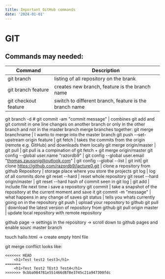 ```yaml
---
title: Important GitHub commands
date: '2024-01-01'
---
```


# GIT

## Commands may needed:



| Command | Description |
| ----------- | ----------- |
git branch | listing of all repository on the brank
git branch feature | creates new branch, feature is the branch name
git checkout feature | switch to different branch, feature is the branch name
git branch -d <branchname>#
git commit -am "commit message" | combines git add and git commit in one line changes on another branch or only in the other branch and not in the master branch
merge branches together:
git merge branchname | I wanto to merge into the master branch
git push --set-upstream origin feature |
git fetch | takes the commits from the origin (remote e.g. GitHub) and downloads them locally
git merge origin/master |
git pull | git pull is a compination of git fetch + git merge origin/master
git config --global user.name "razordb9" |
git config --global user.email "thomas.zaussnig@outlook.com" |
git config --global --list | 
git init| 
git clone https://github.com/razordb9/lacture0.git | clone a repository from github 
Repository | storage place where you store the projects
git log | log of all commits done 
git reset --hard <commit> | reset whole repository
git reset --hard origin/master | 
git reset --hard hash of commit seen in git log |
git add <filename> | include file next time i save a repository
git commit | take a snapshot of the repository at the current moment and save it 
git commit -m "message" | what happens in any change of saves
git status | tells you whats currently going on in the repository
git push | upload your repository to github
git pull | download the latest version of repository from github
git pull origin master | update local repository with remote repository




github page -> settings in the repository -> scroll down to github pages and enable sourc master branch


touch hallo.html -> create empty html file


git merge conflict looks like:
```git
<<<<<<< HEAD
    <h1>Test test2 test3</h1>
=======
    <h1>Test Test2 TEst3 Test4</h1>
>>>>>>> 9cbba984781e551466d8f8e3745c21a947300fdc
```

